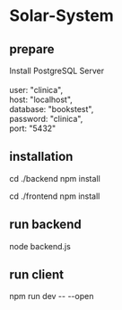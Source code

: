 # Solar-System

## prepare
Install PostgreSQL Server
<br><br>
user: "clinica",<br>
host: "localhost",<br>
database: "bookstest",<br>
password: "clinica",<br>
port: "5432"

## installation
cd ./backend
npm install

cd ./frontend
npm install

## run backend
node backend.js

## run client
npm run dev -- --open
